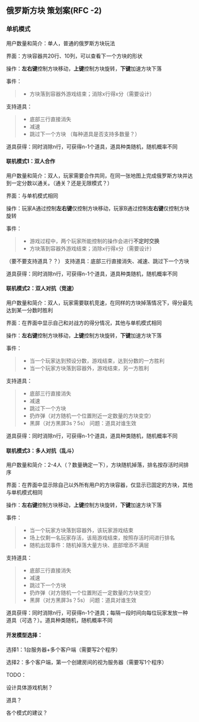## 俄罗斯方块 策划案(RFC -2)

### 单机模式

用户数量和简介：单人，普通的俄罗斯方块玩法

界面：方块容器共20行、10列，可以查看下一个方块的形状

操作：**左右键**控制方块移动，**上键**控制方块旋转，**下键**加速方块下落

事件：
> + 方块落到容器外游戏结束；消除x行得x分（需要设计）

支持道具：
> + 底部三行直接消失
> + 减速
> + 跳过下一个方块
（每种道具是否支持多数量？）

道具获得：同时消除n行，可获得n-1个道具，道具种类随机，随机概率不同


#### 联机模式1：双人合作

用户数量和简介：双人，玩家需要合作共同，在同一张地图上完成俄罗斯方块并达到一定分数以通关。（通关？还是无限模式？）

界面：与单机模式相同

操作：玩家A通过控制**左右键**仅控制方块移动，玩家B通过控制**左右键**仅控制方块旋转

事件：
> + 游戏过程中，两个玩家所能控制的操作会进行**不定时交换**
> + 方块落到容器外游戏结束；消除x行得x分（需要设计）

（要不要支持道具？？）
支持道具：底部三行直接消失、减速、跳过下一个方块

道具获得：同时消除n行，可获得n-1个道具，道具种类随机，随机概率不同


#### 联机模式2：双人对抗（竞速）

用户数量和简介：双人，玩家需要联机竞速，在同样的方块掉落情况下，得分最先达到某一分数时胜利

界面：在界面中显示自己和对战方的得分情况，其他与单机模式相同

操作：**左右键**控制方块移动，**上键**控制方块旋转，**下键**加速方块下落

事件：
> + 当一个玩家达到预设分数，游戏结束，达到分数的一方胜利
> + 当一个玩家方块落到容器外，游戏结束，另一方胜利

支持道具：
> + 底部三行直接消失
> + 减速
> + 跳过下一个方块
> + 扔炸弹（对方随机一个位置附近一定数量的方块变空）
> + 黑屏（对方黑屏3s？5s）
问题：道具对谁生效

道具获得：同时消除n行，可获得n-1个道具，道具种类随机，随机概率不同


#### 联机模式3：多人对抗（乱斗）

用户数量和简介：2-4人（？数量确定一下），方块随机掉落，排名按存活时间排序

界面：在界面中显示除自己以外所有用户的方块容器，仅显示已固定的方块，其他与单机模式相同

操作：**左右键**控制方块移动，**上键**控制方块旋转，**下键**加速方块下落

事件：
> + 当一个玩家方块落到容器外，该玩家游戏结束
> + 场上仅剩一名玩家存活，该局游戏结束，按照存活时间进行排名
> + 随机出现事件：随机掉落大量方块、底部增添不满层

支持道具：
> + 底部三行直接消失
> + 减速
> + 跳过下一个方块
> + 扔炸弹（对方随机一个位置附近一定数量的方块变空）
> + 黑屏（对方黑屏3s？5s）
问题：道具对谁生效

道具获得：同时消除n行，可获得n-1个道具；每隔一段时间向每位玩家发放一种道具（可选？）。道具种类随机，随机概率不同


#### 开发模型选择：

选择1：1台服务器+多个客户端（需要写2个程序）

选择2：多个客户端，第一个创建房间的视为服务器（需要写1个程序）



TODO：

设计具体游戏机制？

道具？

各个模式的建议？
